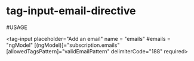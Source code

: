 # tag-input-email-directive

#USAGE

<tag-input
  placeholder="Add an email"
  name = "emails"
  #emails = "ngModel"
  [(ngModel)]="subscription.emails"
  [allowedTagsPattern]="validEmailPattern"
  delimiterCode="188"
  required>
</tag-input>
